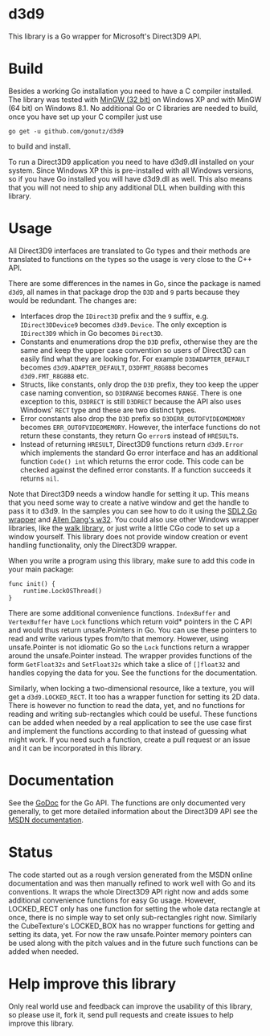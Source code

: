 # d3d9
This library is a Go wrapper for Microsoft's Direct3D9 API.

# Build
Besides a working Go installation you need to have a C compiler installed. The library was tested with [MinGW (32 bit)](https://sourceforge.net/projects/mingw/files/) on Windows XP and with MinGW (64 bit) on Windows 8.1. No additional Go or C libraries are needed to build, once you have set up your C compiler just use

    go get -u github.com/gonutz/d3d9

to build and install.

To run a Direct3D9 application you need to have d3d9.dll installed on your system. Since Windows XP this is pre-installed with all Windows versions, so if you have Go installed you will have d3d9.dll as well. This also means that you will not need to ship any additional DLL when building with this library.

# Usage
All Direct3D9 interfaces are translated to Go types and their methods are translated to functions on the types so the usage is very close to the C++ API.

There are some differences in the names in Go, since the package is named `d3d9`, all names in that package drop the `D3D` and `9` parts because they would be redundant. The changes are:

- Interfaces drop the `IDirect3D` prefix and the `9` suffix, e.g. `IDirect3DDevice9` becomes `d3d9.Device`. The only exception is `IDirect3D9` which in Go becomes `Direct3D`.
- Constants and enumerations drop the `D3D` prefix, otherwise they are the same and keep the upper case convention so users of Direct3D can easily find what they are looking for. For example `D3DADAPTER_DEFAULT` becomes `d3d9.ADAPTER_DEFAULT`, `D3DFMT_R8G8B8` becomes `d3d9.FMT_R8G8B8` etc.
- Structs, like constants, only drop the `D3D` prefix, they too keep the upper case naming convention, so `D3DRANGE` becomes `RANGE`. There is one exception to this, `D3DRECT` is still `D3DRECT` because the API also uses Windows' `RECT` type and these are two distinct types.
- Error constants also drop the `D3D` prefix so `D3DERR_OUTOFVIDEOMEMORY` becomes `ERR_OUTOFVIDEOMEMORY`. However, the interface functions do not return these constants, they return Go `error`s instead of `HRESULT`s.
- Instead of returning `HRESULT`, Direct3D9 functions return `d3d9.Error` which implements the standard Go error interface and has an additional function `Code() int` which returns the error code. This code can be checked against the defined error constants. If a function succeeds it returns `nil`.

Note that Direct3D9 needs a window handle for setting it up. This means that you need some way to create a native window and get the handle to pass it to d3d9. In the samples you can see how to do it using the [SDL2 Go wrapper](https://github.com/veandco/go-sdl2) and [Allen Dang's w32](https://github.com/AllenDang/w32). You could also use other Windows wrapper libraries, like the [walk library](https://github.com/lxn/walk), or just write a little CGo code to set up a window yourself. This library does not provide window creation or event handling functionality, only the Direct3D9 wrapper.

When you write a program using this library, make sure to add this code in your main package:

    func init() {
	    runtime.LockOSThread()
	}

There are some additional convenience functions. `IndexBuffer` and `VertexBuffer` have `Lock` functions which return void* pointers in the C API and would thus return unsafe.Pointers in Go. You can use these pointers to read and write various types from/to that memory. However, using unsafe.Pointer is not idiomatic Go so the `Lock` functions return a wrapper around the unsafe.Pointer instead. The wrapper provides functions of the form `GetFloat32s` and `SetFloat32s` which take a slice of `[]float32` and handles copying the data for you. See the functions for the documentation.

Similarly, when locking a two-dimensional resource, like a texture, you will get a `d3d9.LOCKED_RECT`. It too has a wrapper function for setting its 2D data. There is however no function to read the data, yet, and no functions for reading and writing sub-rectangles which could be useful. These functions can be added when needed by a real application to see the use case first and implement the functions according to that instead of guessing what might work. If you need such a function, create a pull request or an issue and it can be incorporated in this library.

# Documentation
See the [GoDoc](https://godoc.org/github.com/gonutz/d3d9) for the Go API. The functions are only documented very generally, to get more detailed information about the Direct3D9 API see the [MSDN documentation](https://msdn.microsoft.com/en-us/library/windows/desktop/bb172964%28v=vs.85%29.aspx).

# Status
The code started out as a rough version generated from the MSDN online documentation and was then manually refined to work well with Go and its conventions. It wraps the whole Direct3D9 API right now and adds some additional convenience functions for easy Go usage. However, LOCKED_RECT only has one function for setting the whole data rectangle at once, there is no simple way to set only sub-rectangles right now. Similarly the CubeTexture's LOCKED_BOX has no wrapper functions for getting and setting its data, yet. For now the raw unsafe.Pointer memory pointers can be used along with the pitch values and in the future such functions can be added when needed.

# Help improve this library

Only real world use and feedback can improve the usability of this library, so please use it, fork it, send pull requests and create issues to help improve this library.
